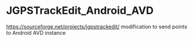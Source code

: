 # JGPSTrackEdit_Android_AVD
https://sourceforge.net/projects/jgpstrackedit/ modification to send points to Android AVD instance
